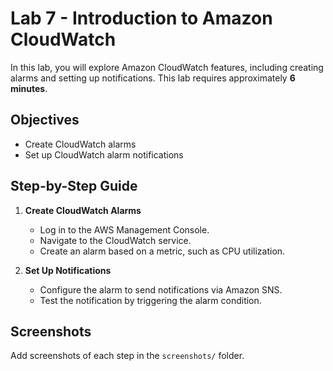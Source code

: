 # Lab 7 - Introduction to Amazon CloudWatch

In this lab, you will explore Amazon CloudWatch features, including creating alarms and setting up notifications. This lab requires approximately **6 minutes**.

## Objectives
- Create CloudWatch alarms
- Set up CloudWatch alarm notifications

## Step-by-Step Guide

1. **Create CloudWatch Alarms**
   - Log in to the AWS Management Console.
   - Navigate to the CloudWatch service.
   - Create an alarm based on a metric, such as CPU utilization.

2. **Set Up Notifications**
   - Configure the alarm to send notifications via Amazon SNS.
   - Test the notification by triggering the alarm condition.

## Screenshots
Add screenshots of each step in the `screenshots/` folder.